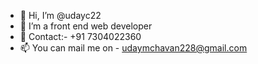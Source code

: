 - 👋 Hi, I’m @udayc22
- 👀 I’m a front end web developer 
- 🌱 Contact:- +91 7304022360
- 📫 You can mail me on - udaymchavan228@gmail.com 

<!---
udayc22/udayc22 is a ✨ special ✨ repository because its `README.md` (this file) appears on your GitHub profile.
You can click the Preview link to take a look at your changes.
--->
